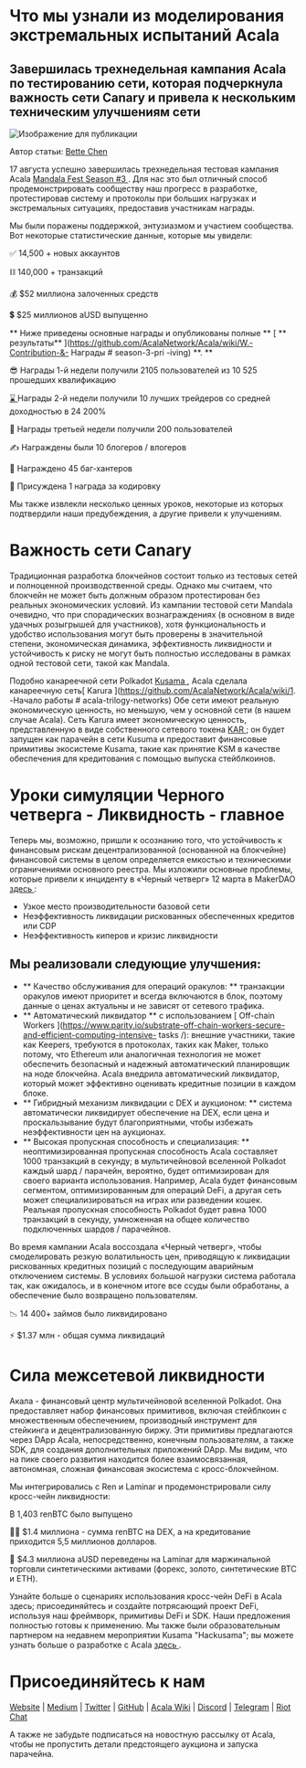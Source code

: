 # Что мы узнали из моделирования экстремальных испытаний Acala

## Завершилась трехнедельная кампания Acala по тестированию сети, которая подчеркнула важность сети Canary и привела к нескольким техническим улучшениям сети

![Изображение для публикации](https://miro.medium.com/max/1600/1*lGVbzGOgp5M3DqCPtAds8A.jpeg)

Автор статьи: [Bette Chen](https://medium.com/u/8d475d21e811?source=post_page-----5ef5769a0902--------------------------------)

17 августа успешно завершилась трехнедельная тестовая кампания Acala [Mandala Fest Season #3 ](https://medium.com/acalanetwork/acala-mandala-festival-season-3-d0a6f155c154). Для нас это был отличный способ продемонстрировать сообществу наш прогресс в разработке, протестировав систему и протоколы при больших нагрузках и экстремальных ситуациях, предоставив участникам награды.

Мы были поражены поддержкой, энтузиазмом и участием сообщества. Вот некоторые статистические данные, которые мы увидели:

✅ 14,500 + новых аккаунтов

⛓️ 140,000 + транзакций

💰 $52 миллиона залоченных средств

💲 $25 миллионов aUSD выпущенно

** Ниже приведены основные награды и опубликованы полные ** [ ** результаты** ](https://github.com/AcalaNetwork/Acala/wiki/W.-Contribution-&- Награды # season-3-pri -iving) **. **

😎 Награды 1-й недели получили 2105 пользователей из 10 525 прошедших квалификацию

[ ⌛ ](https://emojipedia.org/hourglass-done/) Награды 2-й недели получили 10 лучших трейдеров со средней доходностью в 24 200%

🌋 Награды третьей недели получили 200 пользователей

✍️ Награждены были 10 блогеров / влогеров

🐞 Награждено 45 баг-хантеров

🤖️ Присуждена 1 награда за кодировку

Мы также извлекли несколько ценных уроков, некоторые из которых подтвердили наши предубеждения, а другие привели к улучшениям.

# Важность сети Canary

Традиционная разработка блокчейнов состоит только из тестовых сетей и полноценной производственной среды. Однако мы считаем, что блокчейн не может быть должным образом протестирован без реальных экономических условий. Из кампании тестовой сети Mandala очевидно, что при спорадических вознаграждениях (в основном в виде удачных розыгрышей для участников), хотя функциональность и удобство использования могут быть проверены в значительной степени, экономическая динамика, эффективность ликвидности и устойчивость к риску не могут быть полностью исследованы в рамках одной тестовой сети, такой как Mandala.

Подобно канареечной сети Polkadot [ Kusama ](http://kusama.network), Acala сделала канареечную сеть[ Karura ](https://github.com/AcalaNetwork/Acala/wiki/1. -Начало работы # acala-trilogy-networks) Обе сети имеют реальную экономическую ценность, но меньшую, чем у основной сети (в нашем случае Acala). Сеть Karura имеет экономическую ценность, представленную в виде собственного сетевого токена [ KAR ](https://github.com/AcalaNetwork/Acala/wiki/V.-ACA-&-KAR); он будет запущен как парачейн в сети Kusuma и предоставит финансовые примитивы экосистеме Kusama, такие как принятие KSM в качестве обеспечения для кредитования с помощью выпуска стейблкоинов.

# Уроки симуляции Черного четверга - Ликвидность - главное

Теперь мы, возможно, пришли к осознанию того, что устойчивость к финансовым рискам децентрализованной (основанной на блокчейне) финансовой системы в целом определяется емкостью и техническими ограничениями основного реестра. Мы изложили основные проблемы, которые привели к инциденту в «Черный четверг» 12 марта в MakerDAO [ здесь ](https://medium.com/acalanetwork/regaining-confidence-in-decentralized-stablecoins-bd98ba8e3c83):

- Узкое место производительности базовой сети
- Неэффективность ликвидации рискованных обеспеченных кредитов или CDP
- Неэффективность киперов и кризис ликвидности

## Мы реализовали следующие улучшения:

- ** Качество обслуживания для операций оракулов: ** транзакции оракулов имеют приоритет и всегда включаются в блок, поэтому данные о ценах актуальны и не зависят от сетевого трафика.
- ** Автоматический ликвидатор ** с использованием [ Off-chain Workers ](https://www.parity.io/substrate-off-chain-workers-secure-and-efficient-computing-intensive- tasks /): внешние участники, такие как Keepers, требуются в протоколах, таких как Maker, только потому, что Ethereum или аналогичная технология не может обеспечить безопасный и надежный автоматический планировщик на ноде блокчейна. Acala внедрила автоматический ликвидатор, который может эффективно оценивать кредитные позиции в каждом блоке.
- ** Гибридный механизм ликвидации с DEX и аукционом: ** система автоматически ликвидирует обеспечение на DEX, если цена и проскальзывание будут благоприятными, чтобы избежать неэффективности цен на аукционах.
- ** Высокая пропускная способность и специализация: ** неоптимизированная пропускная способность Acala составляет 1000 транзакций в секунду; в мультичейновой вселенной Polkadot каждый шард / парачейн, вероятно, будет оптимизирован для своего варианта использования. Например, Acala будет финансовым сегментом, оптимизированным для операций DeFi, а другая сеть может специализироваться на играх или разведении кошек. Реальная пропускная способность Polkadot будет равна 1000 транзакций в секунду, умноженная на общее количество подключенных шардов / парачейнов.

Во время кампании Acala воссоздала «Черный четверг», чтобы смоделировать резкую волатильность цен, приводящую к ликвидации рискованных кредитных позиций с последующим аварийным отключением системы. В условиях большой нагрузки система работала так, как ожидалось, и в конечном итоге все ссуды были обработаны, а обеспечение было возвращено пользователям.

📉 14 400+ займов было ликвидировано

⚡️ $1.37 млн - общая сумма ликвидаций

# Сила межсетевой ликвидности

Акала - финансовый центр мультичейновой вселенной Polkadot. Она предоставляет набор финансовых примитивов, включая стейблкоин с множественным обеспечением, производный инструмент для стейкинга и децентрализованную биржу. Эти примитивы предлагаются через DApp Acala, непосредственно, конечным пользователям, а также SDK, для создания дополнительных приложений DApp. Мы видим, что на пике своего развития находится более взаимосвязанная, автономная, сложная финансовая экосистема с кросс-блокчейном.

Мы интегрировались с Ren и Laminar и продемонстрировали силу кросс-чейн ликвидности:

₿ 1,403 renBTC было выпущено

👨‍🌾 $1.4 миллиона - сумма renBTC на DEX, а на кредитование приходится 5,5 миллионов долларов.

🌈 $4.3 миллиона aUSD переведены на Laminar для маржинальной торговли синтетическими активами (форекс, золото, синтетические BTC и ETH).

Узнайте больше о сценариях использования кросс-чейн DeFi в Acala здесь; присоединяйтесь и создайте потрясающий проект DeFi, используя наш фреймворк, примитивы DeFi и SDK.  Наши предложения полностью готовы к применению. Мы также были образовательным партнером на недавнем мероприятии Kusama "Hackusama"; вы можете узнать больше о разработке с Acala [ здесь ](https://medium.com/acalanetwork/hackusama-ea1ddf3e945a).

# Присоединяйтесь к нам

[Website](https://acala.network/) | [Medium](https://medium.com/acalanetwork) | [Twitter](https://twitter.com/AcalaNetwork) | [GitHub](https://github.com/AcalaNetwork/Acala) | [Acala Wiki](https://github.com/AcalaNetwork/Acala/wiki) | [Discord](https://discord.gg/vdbFVCH) | [Telegram](https://t.me/acalaofficial) | [Riot Chat](https://riot.im/app/#/room/#acala:matrix.org)

А также не забудьте подписаться на новостную рассылку от Acala, чтобы не пропустить детали предстоящего аукциона и запуска парачейна.
